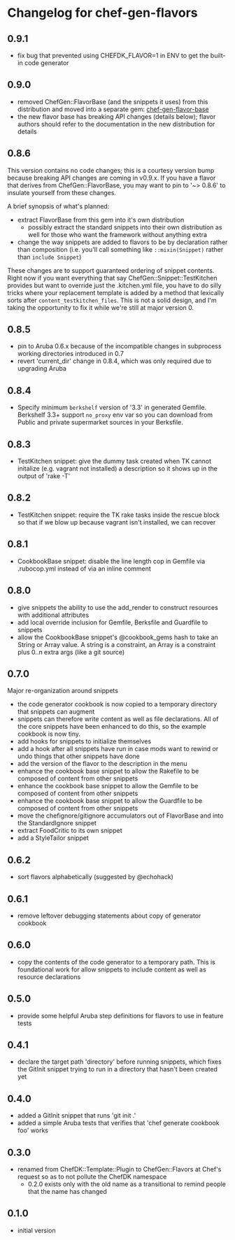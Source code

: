 # Changelog for chef-gen-flavors

## 0.9.1

* fix bug that prevented using CHEFDK_FLAVOR=1 in ENV to get the built-in code generator

## 0.9.0

* removed ChefGen::FlavorBase (and the snippets it uses) from this distribution and moved into a separate gem: [chef-gen-flavor-base](https://github.com/jf647/chef-gen-flavor-base)
* the new flavor base has breaking API changes (details below); flavor authors should refer to the documentation in the new distribution for details

## 0.8.6

This version contains no code changes; this is a courtesy version bump
because breaking API changes are coming in v0.9.x.  If you have a flavor
that derives from ChefGen::FlavorBase, you may want to pin to '~> 0.8.6'
to insulate yourself from these changes.

A brief synopsis of what's planned:

* extract FlavorBase from this gem into it's own distribution
  * possibly extract the standard snippets into their own distribution as well for those who want the framework without anything extra
* change the way snippets are added to flavors to be by declaration rather than composition (i.e. you'll call something like `::mixin(Snippet)` rather than `include Snippet`)

These changes are to support guaranteed ordering of snippet contents.
Right now if you want everything that say ChefGen::Snippet::TestKitchen
provides but want to override just the .kitchen.yml file, you have to do
silly tricks where your replacement template is added by a method that
lexically sorts after `content_testkitchen_files`.  This is not a solid
design, and I'm taking the opportunity to fix it while we're still at
major version 0.

## 0.8.5

* pin to Aruba 0.6.x because of the incompatible changes in subprocess working directories introduced in 0.7
* revert 'current_dir' change in 0.8.4, which was only required due to upgrading Aruba

## 0.8.4
* Specify minimum `berkshelf` version of '3.3' in generated Gemfile. Berkshelf
3.3+ support `no_proxy` env var so you can download from Public and private
supermarket sources in your Berksfile.

## 0.8.3

* TestKitchen snippet: give the dummy task created when TK cannot initalize (e.g. vagrant not installed) a description so it shows up in the output of 'rake -T'

## 0.8.2

* TestKitchen snippet: require the TK rake tasks inside the rescue block so that if we blow up because vagrant isn't installed, we can recover

## 0.8.1

* CookbookBase snippet: disable the line length cop in Gemfile via .rubocop.yml instead of via an inline comment

## 0.8.0

* give snippets the ability to use the add_render to construct resources with additional attributes
* add local override inclusion for Gemfile, Berksfile and Guardfile to snippets
* allow the CookbookBase snippet's @cookbook_gems hash to take an String or Array value.  A string is a constraint, an Array is a constraint plus 0..n extra args (like a git source)

## 0.7.0

Major re-organization around snippets

* the code generator cookbook is now copied to a temporary directory that snippets can augment
* snippets can therefore write content as well as file declarations.  All of the core snippets have been enhanced to do this, so the example cookbook is now tiny.
* add hooks for snippets to initialize themselves
* add a hook after all snippets have run in case mods want to rewind or undo things that other snippets have done
* add the version of the flavor to the description in the menu
* enhance the cookbook base snippet to allow the Rakefile to be composed of content from other snippets
* enhance the cookbook base snippet to allow the Gemfile to be composed of content from other snippets
* enhance the cookbook base snippet to allow the Guardfile to be composed of content from other snippets
* move the chefignore/gitignore accumulators out of FlavorBase and into the StandardIgnore snippet
* extract FoodCritic to its own snippet
* add a StyleTailor snippet

## 0.6.2

* sort flavors alphabetically (suggested by @echohack)

## 0.6.1

* remove leftover debugging statements about copy of generator cookbook

## 0.6.0

* copy the contents of the code generator to a temporary path.  This is foundational work for allow snippets to include content as well as resource declarations

## 0.5.0

* provide some helpful Aruba step definitions for flavors to use in feature tests

## 0.4.1

* declare the target path 'directory' before running snippets, which fixes the GitInit snippet trying to run in a directory that hasn't been created yet

## 0.4.0

* added a GitInit snippet that runs 'git init .'
* added a simple Aruba tests that verifies that 'chef generate cookbook foo' works

## 0.3.0

* renamed from ChefDK::Template::Plugin to ChefGen::Flavors at Chef's request so as to not pollute the ChefDK namespace
  * 0.2.0 exists only with the old name as a transitional to remind people that the name has changed

## 0.1.0

* initial version
